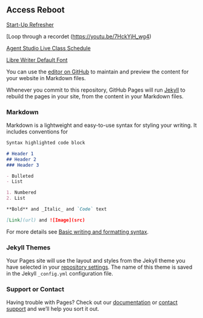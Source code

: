 ## Access Reboot


[Start-Up Refresher](https://www.youtube.com/playlist?list=PLnfNzgd6iu9UfQ7h0Xt99dgLTK-RAA-FT)

[Loop through a recordet (https://youtu.be/7HckYjH_wg4)

[Agent Studio Live Class Schedule](https://agentstudio.continu.co/#/view/articles/61e08d071b91de0013132c3c)


[Libre Writer Default Font](https://www.maketecheasier.com/change-default-font-libreoffice/)

You can use the [editor on GitHub](https://github.com/realdatanyc/access/edit/gh-pages/index.md) to maintain and preview the content for your website in Markdown files.

Whenever you commit to this repository, GitHub Pages will run [Jekyll](https://jekyllrb.com/) to rebuild the pages in your site, from the content in your Markdown files.

### Markdown

Markdown is a lightweight and easy-to-use syntax for styling your writing. It includes conventions for

```markdown
Syntax highlighted code block

# Header 1
## Header 2
### Header 3

- Bulleted
- List

1. Numbered
2. List

**Bold** and _Italic_ and `Code` text

[Link](url) and ![Image](src)
```

For more details see [Basic writing and formatting syntax](https://docs.github.com/en/github/writing-on-github/getting-started-with-writing-and-formatting-on-github/basic-writing-and-formatting-syntax).

### Jekyll Themes

Your Pages site will use the layout and styles from the Jekyll theme you have selected in your [repository settings](https://github.com/realdatanyc/access/settings/pages). The name of this theme is saved in the Jekyll `_config.yml` configuration file.

### Support or Contact

Having trouble with Pages? Check out our [documentation](https://docs.github.com/categories/github-pages-basics/) or [contact support](https://support.github.com/contact) and we’ll help you sort it out.
